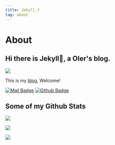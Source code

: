 ```yaml
---
title: Jekyll_Y
tag: about
---
```

# About

## Hi there is Jekyll👋, a OIer's blog.

<img src="https://ghchart.rshah.org/F19EC2/Jekyll-Y" />

This is my [blog](https://jekyll-y.github.io/), Welcome!

[![Mail Badge](https://img.shields.io/badge/-2899309225@qq.com-c14438?style=flat&logo=Gmail&logoColor=white&link=mailto:2899309225@qq.com)](mailto:2899309225@qq.com)
[![Github Badge](https://img.shields.io/badge/-Jekyll-grey?style=flat&logo=github&logoColor=white&link=https://github.com/Jekyll-Y/)](https://www.github.com/Jekyll-Y/)

## Some of my Github Stats
<p align=left> <img src=https://komarev.com/ghpvc/?username=Jekyll-Y/> </p>

<p align=left> <img src=https://github-readme-stats.vercel.app/api?username=Jekyll-Y&show_icons=true&theme=dracula /> </p>

<p align=left> <img src=https://github-readme-stats.vercel.app/api/top-langs/?username=Jekyll-Y&layout=compact /> </p>

